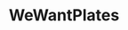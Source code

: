 ---
title: WeWantPlates
crosslinks:
- food
- StupidFood
- wewantcups
- IsItBullshit
- vegan
- grilledcheese
- iamveryculinary
- shittyfoodporn
- mildlyinteresting
- MildRedditDrama
- KarmaConspiracy
- nocontext
- restomemes
- Frugal_Jerk
- ComedyCemetery
- CasualUK
- commentgore
- gatekeeping
- RepostBurns
---